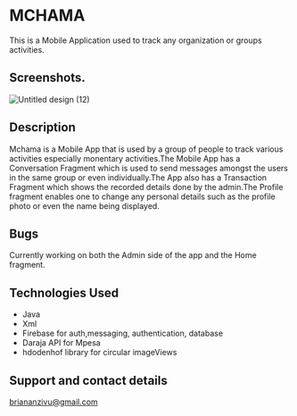 
# MCHAMA
This is a Mobile Application used to track any organization or groups activities.

## Screenshots.
![Untitled design (12)](https://user-images.githubusercontent.com/45882800/89278205-7a8bd900-d64e-11ea-89bd-6880e725163b.png)


## Description
Mchama is a Mobile App that is used by a group of people to track various activities especially monentary activities.The Mobile App has a Conversation Fragment which is used to send messages amongst the users in the same group or even individually.The App also has a Transaction Fragment which shows the recorded details done by the admin.The Profile fragment enables one to change any personal details such as the profile photo or even the name being displayed.



## Bugs

Currently working on both the Admin side of the app and the Home fragment.

## Technologies Used
* Java
* Xml
* Firebase for auth,messaging, authentication, database
* Daraja API for Mpesa
* hdodenhof library for circular imageViews


## Support and contact details
briananzivu@gmail.com

